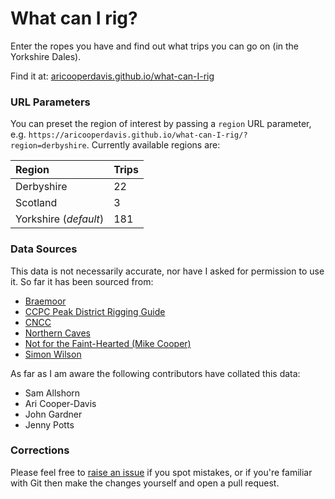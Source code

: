 # What can I rig?
Enter the ropes you have and find out what trips you can go on (in the Yorkshire Dales).

Find it at: [aricooperdavis.github.io/what-can-I-rig](https://aricooperdavis.github.io/what-can-I-rig/)

### URL Parameters
<!--
// Calculate number of trips per region using:
fetch(`./pitchlengths/${region}.txt`).then(response => response.text()).then(function (trips) {
    // Parse and sort pitch lengths
    trips = trips.split('\n').filter(
      line => !(line.startsWith('#') | line.length < 3)
    );
    console.log(trips);
});
-->
You can preset the region of interest by passing a `region` URL parameter, e.g. `https://aricooperdavis.github.io/what-can-I-rig/?region=derbyshire`. Currently available regions are:

| Region | Trips |
| :- | :- |
| Derbyshire | 22 |
| Scotland | 3 |
| Yorkshire (*default*)| 181 |

### Data Sources
This data is not necessarily accurate, nor have I asked for permission to use it. So far it has been sourced from:

- [Braemoor](https://www.braemoor.co.uk/caving/pitchlengths.txt)
- [CCPC Peak District Rigging Guide](https://www.ccpc.org.uk/rigging.html)
- [CNCC](https://cncc.org.uk)
- [Northern Caves](https://northerncaves.co.uk/)
- [Not for the Faint-Hearted (Mike Cooper)](https://starlessriver.com/shop/not-for-the-faint-hearted/)
- [Simon Wilson](https://resinanchor.co.uk/6.html)

As far as I am aware the following contributors have collated this data:

- Sam Allshorn
- Ari Cooper-Davis
- John Gardner
- Jenny Potts

### Corrections
Please feel free to [raise an issue](https://github.com/aricooperdavis/what-can-I-rig/issues) if you spot mistakes, or if you're familiar with Git then make the changes yourself and open a pull request.
